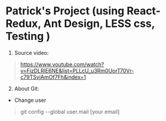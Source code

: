 # Patrick's Project (using React-Redux, Ant Design, LESS css, Testing )

1. Source video:

> https://www.youtube.com/watch?v=FizDLRlE6NE&list=PLLcU_u3Rm0UorT70Vr-c79TSvjAmOf7Fh&index=1

2. About Git:

- Change user

> git config --global user.mail [your email]
